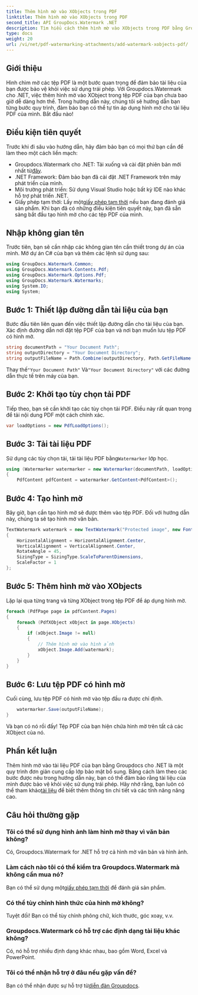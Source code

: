 ```yaml
---
title: Thêm hình mờ vào XObjects trong PDF
linktitle: Thêm hình mờ vào XObjects trong PDF
second_title: API GroupDocs.Watermark .NET
description: Tìm hiểu cách thêm hình mờ vào XObjects trong PDF bằng Groupdocs.Watermark cho .NET. Hãy làm theo hướng dẫn từng bước của chúng tôi để dễ dàng thực hiện.
type: docs
weight: 20
url: /vi/net/pdf-watermarking-attachments/add-watermark-xobjects-pdf/
---
```

## Giới thiệu
Hình chìm mờ các tệp PDF là một bước quan trọng để đảm bảo tài liệu của bạn được bảo vệ khỏi việc sử dụng trái phép. Với Groupdocs.Watermark cho .NET, việc thêm hình mờ vào XObject trong tệp PDF của bạn chưa bao giờ dễ dàng hơn thế. Trong hướng dẫn này, chúng tôi sẽ hướng dẫn bạn từng bước quy trình, đảm bảo bạn có thể tự tin áp dụng hình mờ cho tài liệu PDF của mình. Bắt đầu nào!
## Điều kiện tiên quyết
Trước khi đi sâu vào hướng dẫn, hãy đảm bảo bạn có mọi thứ bạn cần để làm theo một cách liền mạch:
-  Groupdocs.Watermark cho .NET: Tải xuống và cài đặt phiên bản mới nhất từ[đây](https://releases.groupdocs.com/Watermark/net/).
- .NET Framework: Đảm bảo bạn đã cài đặt .NET Framework trên máy phát triển của mình.
- Môi trường phát triển: Sử dụng Visual Studio hoặc bất kỳ IDE nào khác hỗ trợ phát triển .NET.
-  Giấy phép tạm thời: Lấy một[giấy phép tạm thời](https://purchase.groupdocs.com/temporary-license/) nếu bạn đang đánh giá sản phẩm.
Khi bạn đã có những điều kiện tiên quyết này, bạn đã sẵn sàng bắt đầu tạo hình mờ cho các tệp PDF của mình.
## Nhập không gian tên
Trước tiên, bạn sẽ cần nhập các không gian tên cần thiết trong dự án của mình. Mở dự án C# của bạn và thêm các lệnh sử dụng sau:
```csharp
using GroupDocs.Watermark.Common;
using GroupDocs.Watermark.Contents.Pdf;
using GroupDocs.Watermark.Options.Pdf;
using GroupDocs.Watermark.Watermarks;
using System.IO;
using System;
```
## Bước 1: Thiết lập đường dẫn tài liệu của bạn
Bước đầu tiên liên quan đến việc thiết lập đường dẫn cho tài liệu của bạn. Xác định đường dẫn nơi đặt tệp PDF của bạn và nơi bạn muốn lưu tệp PDF có hình mờ.
```csharp
string documentPath = "Your Document Path";
string outputDirectory = "Your Document Directory";
string outputFileName = Path.Combine(outputDirectory, Path.GetFileName(documentPath));
```
 Thay thế`"Your Document Path"` Và`"Your Document Directory"` với các đường dẫn thực tế trên máy của bạn.
## Bước 2: Khởi tạo tùy chọn tải PDF
Tiếp theo, bạn sẽ cần khởi tạo các tùy chọn tải PDF. Điều này rất quan trọng để tải nội dung PDF một cách chính xác.
```csharp
var loadOptions = new PdfLoadOptions();
```
## Bước 3: Tải tài liệu PDF
Sử dụng các tùy chọn tải, tải tài liệu PDF bằng`Watermarker` lớp học.
```csharp
using (Watermarker watermarker = new Watermarker(documentPath, loadOptions))
{
    PdfContent pdfContent = watermarker.GetContent<PdfContent>();
```
## Bước 4: Tạo hình mờ
Bây giờ, bạn cần tạo hình mờ sẽ được thêm vào tệp PDF. Đối với hướng dẫn này, chúng ta sẽ tạo hình mờ văn bản.
```csharp
TextWatermark watermark = new TextWatermark("Protected image", new Font("Arial", 8))
{
    HorizontalAlignment = HorizontalAlignment.Center,
    VerticalAlignment = VerticalAlignment.Center,
    RotateAngle = 45,
    SizingType = SizingType.ScaleToParentDimensions,
    ScaleFactor = 1
};
```
## Bước 5: Thêm hình mờ vào XObjects
Lặp lại qua từng trang và từng XObject trong tệp PDF để áp dụng hình mờ.
```csharp
foreach (PdfPage page in pdfContent.Pages)
{
    foreach (PdfXObject xObject in page.XObjects)
    {
        if (xObject.Image != null)
        {
            // Thêm hình mờ vào hình ảnh
            xObject.Image.Add(watermark);
        }
    }
}
```
## Bước 6: Lưu tệp PDF có hình mờ
Cuối cùng, lưu tệp PDF có hình mờ vào tệp đầu ra được chỉ định.
```csharp
    watermarker.Save(outputFileName);
}
```
Và bạn có nó rồi đấy! Tệp PDF của bạn hiện chứa hình mờ trên tất cả các XObject của nó.
## Phần kết luận
 Thêm hình mờ vào tài liệu PDF của bạn bằng Groupdocs cho .NET là một quy trình đơn giản cung cấp lớp bảo mật bổ sung. Bằng cách làm theo các bước được nêu trong hướng dẫn này, bạn có thể đảm bảo rằng tài liệu của mình được bảo vệ khỏi việc sử dụng trái phép. Hãy nhớ rằng, bạn luôn có thể tham khảo[tài liệu](https://reference.groupdocs.com/Watermark/net/) để biết thêm thông tin chi tiết và các tính năng nâng cao.
## Câu hỏi thường gặp
### Tôi có thể sử dụng hình ảnh làm hình mờ thay vì văn bản không?
Có, Groupdocs.Watermark for .NET hỗ trợ cả hình mờ văn bản và hình ảnh.
### Làm cách nào tôi có thể kiểm tra Groupdocs.Watermark mà không cần mua nó?
 Bạn có thể sử dụng một[giấy phép tạm thời](https://purchase.groupdocs.com/temporary-license/) để đánh giá sản phẩm.
### Có thể tùy chỉnh hình thức của hình mờ không?
Tuyệt đối! Bạn có thể tùy chỉnh phông chữ, kích thước, góc xoay, v.v.
### Groupdocs.Watermark có hỗ trợ các định dạng tài liệu khác không?
Có, nó hỗ trợ nhiều định dạng khác nhau, bao gồm Word, Excel và PowerPoint.
### Tôi có thể nhận hỗ trợ ở đâu nếu gặp vấn đề?
 Bạn có thể nhận được sự hỗ trợ từ[diễn đàn Groupdocs](https://forum.groupdocs.com/c/watermark/19).